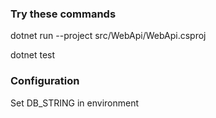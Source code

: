 
### Try these commands

dotnet run --project src/WebApi/WebApi.csproj

dotnet test



### Configuration

Set DB_STRING in environment




